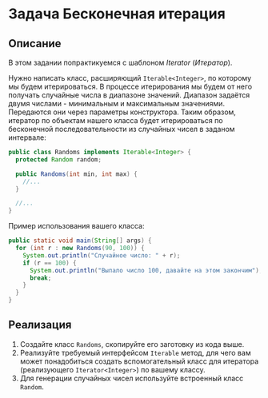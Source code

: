 # Задача Бесконечная итерация

## Описание
В этом задании попрактикуемся с шаблоном *Iterator* (*Итератор*).

Нужно написать класс, расширяющий `Iterable<Integer>`, по которому мы будем итерироваться. В процессе итерирования мы будем от него получать случайные числа в диапазоне значений. Диапазон задаётся двумя числами - минимальным и максимальным значениями. Передаются они через параметры конструктора. Таким образом, итератор по объектам нашего класса будет итерироваться по бесконечной последовательности из случайных чисел в заданом интервале:


```java
public class Randoms implements Iterable<Integer> {
  protected Random random;

  public Randoms(int min, int max) {
    //...
  }

  //...
}
```

Пример использования вашего класса:
```java
public static void main(String[] args) {
  for (int r : new Randoms(90, 100)) {
    System.out.println("Случайное число: " + r);
    if (r == 100) {
      System.out.println("Выпало число 100, давайте на этом закончим");
      break;
    }
  }
}
```

## Реализация
1. Создайте класс `Randoms`, скопируйте его заготовку из кода выше.
2. Реализуйте требуемый интерфейсом `Iterable` метод, для чего вам может понадобиться создать вспомогательный класс для итератора (реализующего `Iterator<Integer>`) по вашему классу.
3. Для генерации случайных чисел используйте встроенный класс `Random`.